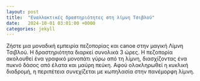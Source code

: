```yaml
---
layout: post
title:  "Εναλλακτικές δραστηριότητες στη λίμνη Τσιβλού"
date:   2024-10-01 03:01:00 +0000
categories: jekyll
---
```

<style>
background-image: url("https://commons.wikimedia.org/wiki/File:Sea_Kayaking_Abel_Tasman_National_Park.jpg");
  background-size: cover;
  background-position: center;
  </style>
Ζήστε μια μοναδική εμπειρία πεζοπορίας και canoe στην μαγική Λίμνη Τσιβλού. Η δραστηριότητα διαρκεί συνολικά 3 ώρες. Η πεζοπορία ακολουθεί ένα γραφικό μονοπάτι γύρω από τη λίμνη, διασχίζοντας ένα πυκνό δάσος από έλατα και μαύρη πεύκη. Αφού ολοκληρωθεί η κυκλική διαδρομή, η περιπέτεια συνεχίζεται με κωπηλασία στην πανέμορφη λίμνη.


